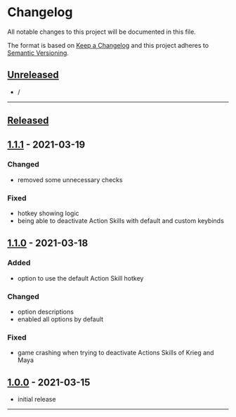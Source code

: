 # Changelog

All notable changes to this project will be documented in this file.

The format is based on [Keep a Changelog][keep a changelog] and this project adheres to [Semantic Versioning][semantic versioning].

## [Unreleased]

- /

---

## [Released]

## [1.1.1] - 2021-03-19

### Changed
- removed some unnecessary checks

### Fixed
- hotkey showing logic
- being able to deactivate Action Skills with default and custom keybinds

## [1.1.0] - 2021-03-18

### Added

- option to use the default Action Skill hotkey

### Changed

- option descriptions
- enabled all options by default

### Fixed

- game crashing when trying to deactivate Actions Skills of Krieg and Maya

## [1.0.0] - 2021-03-15

- initial release

---

<!-- Links -->

[keep a changelog]: https://keepachangelog.com/
[semantic versioning]: https://semver.org/

<!-- Versions -->

[unreleased]: https://github.com/RLNT/bl2_skilltoggles/compare/v1.0.0...HEAD
[released]: https://github.com/RLNT/bl2_skilltoggles/releases
[1.1.1]: https://github.com/RLNT/bl2_skilltoggles/compare/v1.1.0..v1.1.1
[1.1.0]: https://github.com/RLNT/bl2_skilltoggles/compare/v1.0.0..v1.1.0
[1.0.0]: https://github.com/RLNT/bl2_skilltoggles/releases/v1.0.0
